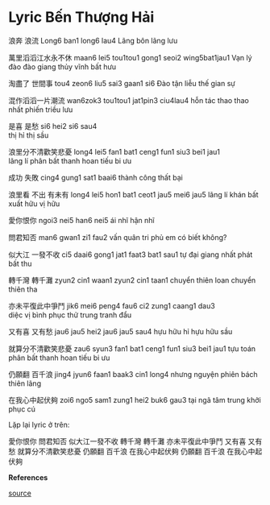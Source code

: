 # Lyric Bến Thượng Hải

浪奔 浪流
Long6 ban1 long6 lau4
Lãng bôn lãng lưu

萬里滔滔江水永不休
maan6 lei5 tou1tou1 gong1 seoi2 wing5bat1jau1
Vạn lý đào đào giang thủy vĩnh bất hưu

淘盡了 世間事
tou4 zeon6 liu5 sai3 gaan1 si6
Đào tận liễu thế gian sự

混作滔滔一片潮流
wan6zok3 tou1tou1 jat1pin3 ciu4lau4
hỗn tác thao thao nhất phiến triều lưu

是喜 是愁
si6 hei2 si6 sau4\
thị hỉ thị sầu

浪里分不清歡笑悲憂
long4 lei5 fan1 bat1 ceng1 fun1 siu3 bei1 jau1\
lãng lí phân bất thanh hoan tiếu bi ưu

成功 失敗
cing4 gung1 sat1 baai6
thành công thất bại

浪里看 不出 有未有
long4 lei5 hon1 bat1 ceot1 jau5 mei6 jau5
lãng lí khán bất xuất hữu vị hữu

愛你恨你
ngoi3 nei5 han6 nei5
ái nhĩ hận nhĩ

問君知否
man6 gwan1 zi1 fau2
vấn quân tri phủ
em có biết không?

似大江 一發不收
ci5 daai6 gong1 jat1 faat3 bat1 sau1
tự đại giang nhất phát bất thu

轉千灣 轉千灘
zyun2 cin1 waan1 zyun2 cin1 taan1
chuyển thiên loan chuyển thiên tha

亦未平復此中爭鬥
jik6 mei6 peng4 fau6 ci2 zung1 caang1 dau3\
diệc vị bình phục thử trung tranh đẩu

又有喜 又有愁
jau6 jau5 hei2 jau6 jau5 sau4
hựu hữu hỉ hựu hữu sầu

就算分不清歡笑悲憂
zau6 syun3 fan1 bat1 ceng1 fun1 siu3 bei1 jau1
tựu toán phân bất thanh hoan tiếu bi ưu

仍願翻 百千浪
jing4 jyun6 faan1 baak3 cin1 long4
nhưng nguyện phiên bách thiên lãng

在我心中起伏夠
zoi6 ngo5 sam1 zung1 hei2 buk6 gau3
tại ngã tâm trung khởi phục cú

Lặp lại lyric ở trên:

愛你恨你 問君知否
似大江一發不收
轉千灣 轉千灘
亦未平復此中爭鬥
又有喜 又有愁
就算分不清歡笑悲憂
仍願翻 百千浪
在我心中起伏夠
仍願翻 百千浪
在我心中起伏夠

**References**

[source](https://akira0000.wordpress.com/2014/11/20/%E4%B8%8A%E6%B5%B7%E6%BB%A9-thuong-hai-than-ben-thuong-hai-luu-duc-hoa/)